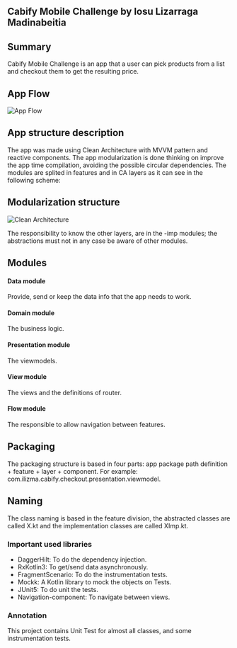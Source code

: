 
## Cabify Mobile Challenge by Iosu Lizarraga Madinabeitia

## Summary

Cabify Mobile Challenge is an app that a user can pick products from a list and checkout them to get the resulting price.

## App Flow

![App Flow](art/Flow.svg)

## App structure description

The app was made using Clean Architecture with MVVM pattern and reactive components. The app modularization is done thinking on improve the app time compilation, avoiding the possible circular dependencies. The modules are splited in features and in CA layers as it can see in the following scheme:

## Modularization structure

![Clean Architecture](art/Modularization.png)

The responsibility to know the other layers, are in the -imp modules; the abstractions must not in any case be aware of other modules.

## Modules

#### Data module
Provide, send or keep the data info that the app needs to work.

#### Domain module
The business logic.

#### Presentation module
The viewmodels.

#### View module
The views and the definitions of router.

#### Flow module
The responsible to allow navigation between features.

## Packaging
The packaging structure is based in four parts: app package path definition + feature + layer + component. For example:
com.ilizma.cabify.checkout.presentation.viewmodel.

## Naming
The class naming is based in the feature division, the abstracted classes are called X.kt and the implementation classes are called XImp.kt.

### Important used libraries
- DaggerHilt: To do the dependency injection.
- RxKotlin3: To get/send data asynchronously.
- FragmentScenario: To do the instrumentation tests.
- Mockk: A Kotlin library to mock the objects on Tests.
- JUnit5: To do unit the tests.
- Navigation-component: To navigate between views.

### Annotation
This project contains Unit Test for almost all classes, and some instrumentation tests.


